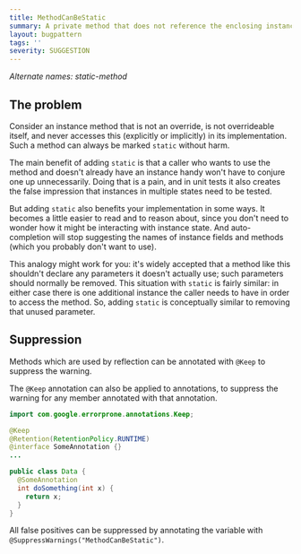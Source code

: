 ```yaml
---
title: MethodCanBeStatic
summary: A private method that does not reference the enclosing instance can be static
layout: bugpattern
tags: ''
severity: SUGGESTION
---
```


<!--
*** AUTO-GENERATED, DO NOT MODIFY ***
To make changes, edit the @BugPattern annotation or the explanation in docs/bugpattern.
-->

_Alternate names: static-method_

## The problem
Consider an instance method that is not an override, is not overrideable itself,
and never accesses this (explicitly or implicitly) in its implementation. Such a
method can always be marked `static` without harm.

The main benefit of adding `static` is that a caller who wants to use the method
and doesn't already have an instance handy won't have to conjure one up
unnecessarily. Doing that is a pain, and in unit tests it also creates the false
impression that instances in multiple states need to be tested.

But adding `static` also benefits your implementation in some ways. It becomes a
little easier to read and to reason about, since you don't need to wonder how it
might be interacting with instance state. And auto-completion will stop
suggesting the names of instance fields and methods (which you probably don't
want to use).

This analogy might work for you: it's widely accepted that a method like this
shouldn't declare any parameters it doesn't actually use; such parameters should
normally be removed. This situation with `static` is fairly similar: in either
case there is one additional instance the caller needs to have in order to
access the method. So, adding `static` is conceptually similar to removing that
unused parameter.

## Suppression

Methods which are used by reflection can be annotated with `@Keep` to suppress
the warning.

The `@Keep` annotation can also be applied to annotations, to suppress the
warning for any member annotated with that annotation.

```java
import com.google.errorprone.annotations.Keep;

@Keep
@Retention(RetentionPolicy.RUNTIME)
@interface SomeAnnotation {}
...

public class Data {
  @SomeAnnotation
  int doSomething(int x) {
    return x;
  }
}
```

All false positives can be suppressed by annotating the variable with
`@SuppressWarnings("MethodCanBeStatic")`.


